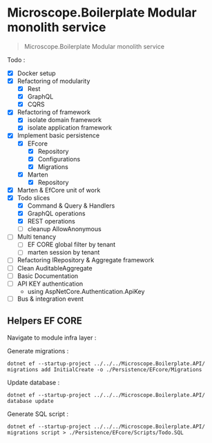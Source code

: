 # Microscope.Boilerplate Modular monolith service

> Microscope.Boilerplate Modular monolith service

Todo : 

- [x] Docker setup
- [x] Refactoring of modularity
  - [x] Rest
  - [x] GraphQL
  - [x] CQRS
- [x] Refactoring of framework
  - [x] isolate domain framework
  - [x] isolate application framework
- [x] Implement basic persistence
  - [x] EFcore
    - [x] Repository
    - [x] Configurations
    - [x] Migrations
  - [x] Marten
    - [x] Repository
- [x] Marten & EfCore unit of work
- [x] Todo slices
  - [x] Command & Query & Handlers
  - [x] GraphQL operations
  - [x] REST operations
  - [ ] cleanup AllowAnonymous
- [ ] Multi tenancy
  - [ ] EF CORE global filter by tenant
  - [ ] marten session by tenant
- [ ] Refactoring IRepository & Aggregate framework
- [ ] Clean AuditableAggregate
- [ ] Basic Documentation
- [ ] API KEY authentication
  - using AspNetCore.Authentication.ApiKey
- [ ] Bus & integration event

## Helpers EF CORE

Navigate to module infra layer :

Generate migrations :

    dotnet ef --startup-project ../../../Microscope.Boilerplate.API/ migrations add InitialCreate -o ./Persistence/EFcore/Migrations

Update database :

    dotnet ef --startup-project ../../../Microscope.Boilerplate.API/ database update

Generate SQL script :

    dotnet ef --startup-project ../../../Microscope.Boilerplate.API/ migrations script > ./Persistence/EFcore/Scripts/Todo.SQL